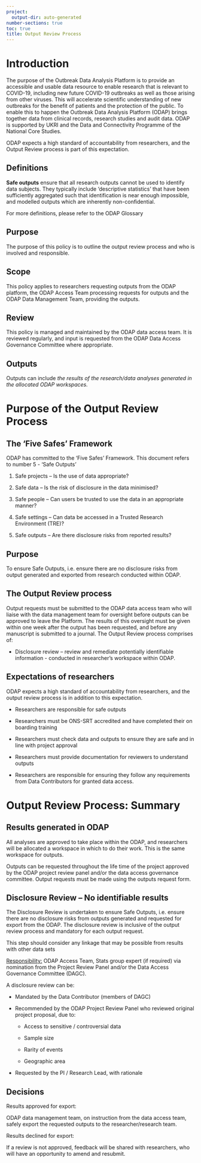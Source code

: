 ```yaml
---
project:
  output-dir: auto-generated
number-sections: true
toc: true
title: Output Review Process
---
```


# Introduction

The purpose of the Outbreak Data Analysis Platform is to provide an accessible and usable data resource to enable research that is relevant to COVID-19, including new future COVID-19 outbreaks as well as those arising from other viruses. This will accelerate scientific understanding of new outbreaks for the benefit of patients and the protection of the public. To enable this to happen the Outbreak Data Analysis Platform (ODAP) brings together data from clinical records, research studies and audit data. ODAP is supported by UKRI and the Data and Connectivity Programme of the National Core Studies.

ODAP expects a high standard of accountability from researchers, and the Output Review process is part of this expectation.

## Definitions

**Safe outputs** ensure that all research outputs cannot be used to identify data subjects. They typically include ‘descriptive statistics’ that have been sufficiently aggregated such that identification is near enough impossible, and modelled outputs which are inherently non-confidential.

For more definitions, please refer to the ODAP Glossary

## Purpose

The purpose of this policy is to outline the output review process and who is involved and responsible.

## Scope

This policy applies to researchers requesting outputs from the ODAP platform, the ODAP Access Team processing requests for outputs and the ODAP Data Management Team, providing the outputs.

## Review

This policy is managed and maintained by the ODAP data access team. It is reviewed regularly, and input is requested from the ODAP Data Access Governance Committee where appropriate.

## Outputs

Outputs can include *the results of the research/data analyses generated in the allocated ODAP workspaces.*

# Purpose of the Output Review Process

## The ‘Five Safes’ Framework

ODAP has committed to the ‘Five Safes’ Framework. This document refers to number 5 - ‘Safe Outputs’

1.  Safe projects – Is the use of data appropriate?

2.  Safe data – Is the risk of disclosure in the data minimised?

3.  Safe people – Can users be trusted to use the data in an appropriate manner?

4.  Safe settings – Can data be accessed in a Trusted Research Environment (TRE)?

5.  Safe outputs – Are there disclosure risks from reported results?

## Purpose

To ensure Safe Outputs, i.e. ensure there are no disclosure risks from output generated and exported from research conducted within ODAP.

## The Output Review process

Output requests must be submitted to the ODAP data access team who will liaise with the data management team for oversight before outputs can be approved to leave the Platform. The results of this oversight must be given within one week after the output has been requested, and before any manuscript is submitted to a journal. The Output Review process comprises of:

- Disclosure review – review and remediate potentially identifiable information - conducted in researcher’s workspace within ODAP.

## Expectations of researchers

ODAP expects a high standard of accountability from researchers, and the output review process is in addition to this expectation.

- Researchers are responsible for safe outputs

- Researchers must be ONS-SRT accredited and have completed their on boarding training

- Researchers must check data and outputs to ensure they are safe and in line with project approval

- Researchers must provide documentation for reviewers to understand outputs

- Researchers are responsible for ensuring they follow any requirements from Data Contributors for granted data access.

# Output Review Process: Summary

## Results generated in ODAP

All analyses are approved to take place within the ODAP, and researchers will be allocated a workspace in which to do their work. This is the same workspace for outputs.

Outputs can be requested throughout the life time of the project approved by the ODAP project review panel and/or the data access governance committee. Output requests must be made using the outputs request form.

## Disclosure Review – No identifiable results

The Disclosure Review is undertaken to ensure Safe Outputs, i.e. ensure there are no disclosure risks from outputs generated and requested for export from the ODAP. The disclosure review is inclusive of the output review process and mandatory for each output request.

This step should consider any linkage that may be possible from results with other data sets

<u>Responsibility:</u> ODAP Access Team, Stats group expert (if required) via nomination from the Project Review Panel and/or the Data Access Governance Committee (DAGC).

A disclosure review can be:

- Mandated by the Data Contributor (members of DAGC)

- Recommended by the ODAP Project Review Panel who reviewed original project proposal, due to:

  - Access to sensitive / controversial data

  - Sample size

  - Rarity of events

  - Geographic area

- Requested by the PI / Research Lead, with rationale

## Decisions

Results approved for export:

ODAP data management team, on instruction from the data access team, safely export the requested outputs to the researcher/research team.

Results declined for export:

If a review is not approved, feedback will be shared with researchers, who will have an opportunity to amend and resubmit.


